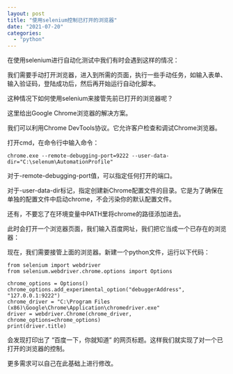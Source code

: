 ```yaml
---
layout: post
title: "使用selenium控制已打开的浏览器"
date: "2021-07-20"
categories: 
  - "python"
---
```


在使用selenium进行自动化测试中我们有时会遇到这样的情况：

我们需要手动打开浏览器，进入到所需的页面，执行一些手动任务，如输入表单、输入验证码，登陆成功后，然后再开始运行自动化脚本。

这种情况下如何使用selenium来接管先前已打开的浏览器呢？

这里给出Google Chrome浏览器的解决方案。

我们可以利用Chrome DevTools协议。它允许客户检查和调试Chrome浏览器。

打开cmd，在命令行中输入命令：

```
chrome.exe --remote-debugging-port=9222 --user-data-dir="C:\selenum\AutomationProfile"

```

对于-remote-debugging-port值，可以指定任何打开的端口。

对于-user-data-dir标记，指定创建新Chrome配置文件的目录。它是为了确保在单独的配置文件中启动chrome，不会污染你的默认配置文件。

还有，不要忘了在环境变量中PATH里将chrome的路径添加进去。

此时会打开一个浏览器页面，我们输入百度网址，我们把它当成一个已存在的浏览器：

现在，我们需要接管上面的浏览器。新建一个python文件，运行以下代码：

```
from selenium import webdriver
from selenium.webdriver.chrome.options import Options
 
chrome_options = Options()
chrome_options.add_experimental_option("debuggerAddress", "127.0.0.1:9222")
chrome_driver = "C:\Program Files (x86)\Google\Chrome\Application\chromedriver.exe"
driver = webdriver.Chrome(chrome_driver, chrome_options=chrome_options)
print(driver.title)
```

会发现打印出了 “百度一下，你就知道” 的网页标题。这样我们就实现了对一个已打开的浏览器的控制。

更多需求可以自己在此基础上进行修改。
